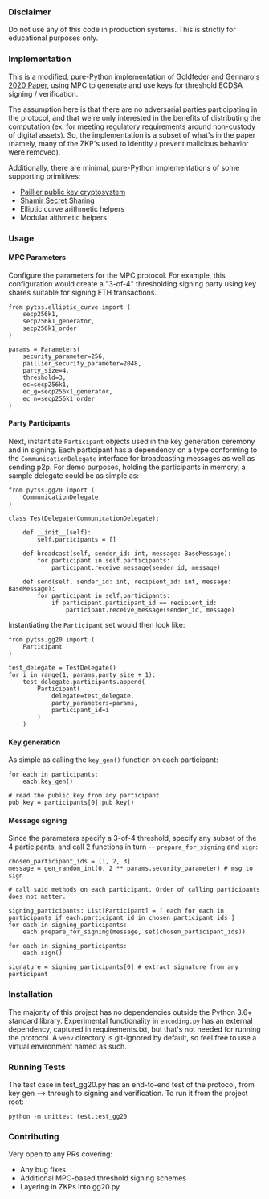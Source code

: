 
### Disclaimer 

Do not use any of this code in production systems. This is strictly for educational purposes only. 

### Implementation 

This is a modified, pure-Python implementation of [Goldfeder and Gennaro's 2020 Paper](https://eprint.iacr.org/2020/540.pdf), using MPC to generate and use keys for threshold ECDSA signing / verification. 

The assumption here is that there are no adversarial parties participating in the protocol, and that we're only interested in the benefits of distributing the computation (ex. for meeting regulatory requirements around non-custody of digital assets). So, the implementation is a subset of what's in the paper (namely, many of the ZKP's used to identity / prevent malicious behavior were removed). 

Additionally, there are minimal, pure-Python implementations of some supporting primitives:

- [Paillier public key cryptosystem](https://en.wikipedia.org/wiki/Paillier_cryptosystem)
- [Shamir Secret Sharing](https://en.wikipedia.org/wiki/Shamir%27s_Secret_Sharing)
- Elliptic curve arithmetic helpers 
- Modular aithmetic helpers 

### Usage 

#### MPC Parameters

Configure the parameters for the MPC protocol. For example, this configuration would create a "3-of-4" thresholding signing party using key shares suitable for signing ETH transactions. 

```
from pytss.elliptic_curve import (
    secp256k1,
    secp256k1_generator,
    secp256k1_order
)

params = Parameters(
    security_parameter=256,
    paillier_security_parameter=2048,
    party_size=4,
    threshold=3,
    ec=secp256k1,
    ec_g=secp256k1_generator,
    ec_n=secp256k1_order
)
```

#### Party Participants

Next, instantiate `Participant` objects used in the key generation ceremony and in signing. Each participant has a dependency on a type conforming to the `CommunicationDelegate` interface for broadcasting messages as well as sending p2p. For demo purposes, holding the participants in memory, a sample delegate could be as simple as: 

```
from pytss.gg20 import (
    CommunicationDelegate
)

class TestDelegate(CommunicationDelegate):

    def __init__(self):
        self.participants = []

    def broadcast(self, sender_id: int, message: BaseMessage):
        for participant in self.participants:
            participant.receive_message(sender_id, message)

    def send(self, sender_id: int, recipient_id: int, message: BaseMessage):
        for participant in self.participants:
            if participant.participant_id == recipient_id:
                participant.receive_message(sender_id, message) 
```

Instantiating the `Participant` set would then look like:

```
from pytss.gg20 import (
    Participant
)

test_delegate = TestDelegate()
for i in range(1, params.party_size + 1):   
    test_delegate.participants.append(
        Participant(
            delegate=test_delegate,
            party_parameters=params,
            participant_id=i
        )
    )
```

#### Key generation 

As simple as calling the `key_gen()` function on each participant:

```
for each in participants:
    each.key_gen()
    
# read the public key from any participant
pub_key = participants[0].pub_key()
```

#### Message signing 

Since the parameters specify a 3-of-4 threshold, specify any subset of the 4 participants, and call 2 functions in turn -- `prepare_for_signing` and `sign`:

```
chosen_participant_ids = [1, 2, 3]
message = gen_random_int(0, 2 ** params.security_parameter) # msg to sign 

# call said methods on each participant. Order of calling participants does not matter.

signing_participants: List[Participant] = [ each for each in participants if each.participant_id in chosen_participant_ids ]
for each in signing_participants:
    each.prepare_for_signing(message, set(chosen_participant_ids))

for each in signing_participants:
    each.sign()
    
signature = signing_participants[0] # extract signature from any participant
```

### Installation

The majority of this project has no dependencies outside the Python 3.6+ standard library. Experimental functionality in `encoding.py` has an external dependency, captured in requirements.txt, but that's not needed for running the protocol. A `venv` directory is git-ignored by default, so feel free to use a virtual environment named as such. 

### Running Tests

The test case in test_gg20.py has an end-to-end test of the protocol, from key gen --> through to signing and verification. To run it from the project root:

`python -m unittest test.test_gg20` 

### Contributing 

Very open to any PRs covering:
- Any bug fixes
- Additional MPC-based threshold signing schemes 
- Layering in ZKPs into gg20.py
